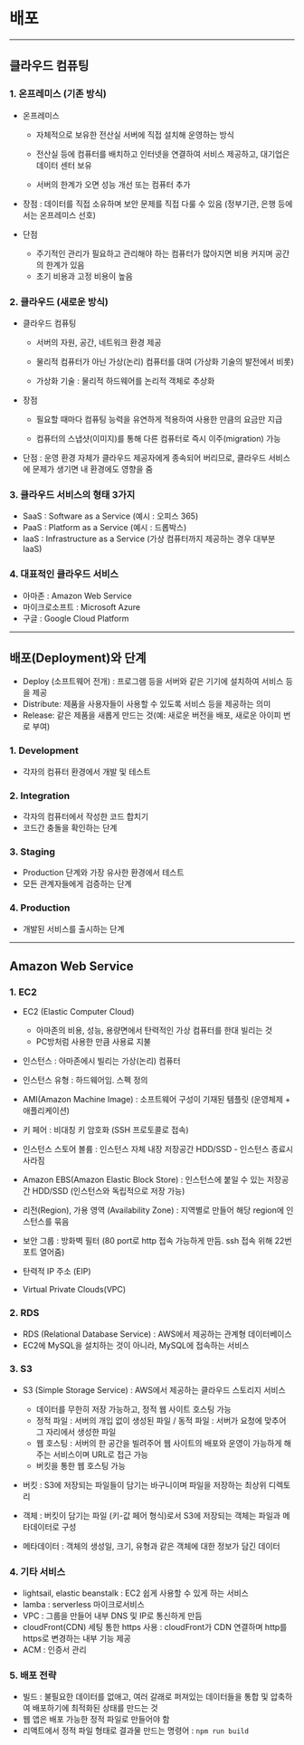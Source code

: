# 배포

***

## 클라우드 컴퓨팅

### 1. 온프레미스 (기존 방식)
- 온프레미스 
  - 자체적으로 보유한 전산실 서버에 직접 설치해 운영하는 방식

  - 전산실 등에 컴퓨터를 배치하고 인터넷을 연결하여 서비스 제공하고, 대기업은 데이터 센터 보유

  - 서버의 한계가 오면 성능 개선 또는 컴퓨터 추가

- 장점 : 데이터를 직접 소유하며 보안 문제를 직접 다룰 수 있음 (정부기관, 은행 등에서는 온프레미스 선호)

- 단점
  - 주기적인 관리가 필요하고 관리해야 하는 컴퓨터가 많아지면 비용 커지며 공간의 한계가 있음
  - 초기 비용과 고정 비용이 높음


### 2. 클라우드 (새로운 방식)
- 클라우드 컴퓨팅
  - 서버의 자원, 공간, 네트워크 환경 제공

  - 물리적 컴퓨터가 아닌 가상(논리) 컴퓨터를 대여 (가상화 기술의 발전에서 비롯)

  - 가상화 기술 : 물리적 하드웨어를 논리적 객체로 추상화

- 장점
  - 필요할 때마다 컴퓨팅 능력을 유연하게 적용하여 사용한 만큼의 요금만 지급

  - 컴퓨터의 스냅샷(이미지)를 통해 다른 컴퓨터로 즉시 이주(migration) 가능

- 단점 : 운영 환경 자체가 클라우드 제공자에게 종속되어 버리므로, 클라우드 서비스에 문제가 생기면 내 환경에도 영향을 줌

### 3. 클라우드 서비스의 형태 3가지
- SaaS : Software as a Service (예시 : 오피스 365)
- PaaS : Platform as a Service (예시 : 드롭박스)
- IaaS : Infrastructure as a Service (가상 컴퓨터까지 제공하는 경우 대부분 IaaS)

### 4. 대표적인 클라우드 서비스 
- 아마존 : Amazon Web Service
- 마이크로소프트 : Microsoft Azure
- 구글 : Google Cloud Platform

***

## 배포(Deployment)와 단계
- Deploy (소프트웨어 전개) : 프로그램 등을 서버와 같은 기기에 설치하여 서비스 등을 제공
- Distribute: 제품을 사용자들이 사용할 수 있도록 서비스 등을 제공하는 의미
- Release: 같은 제품을 새롭게 만드는 것(예: 새로운 버전을 배포, 새로운 아이피 번로 부여)

### 1. Development
- 각자의 컴퓨터 환경에서 개발 및 테스트

### 2. Integration
- 각자의 컴퓨터에서 작성한 코드 합치기
- 코드간 충돌을 확인하는 단계

### 3. Staging
- Production 단계와 가장 유사한 환경에서 테스트
- 모든 관계자들에게 검증하는 단계

### 4. Production
- 개발된 서비스를 출시하는 단계

***

## Amazon Web Service

### 1. EC2
- EC2 (Elastic Computer Cloud)
  - 아마존의 비용, 성능, 용량면에서 탄력적인 가상 컴퓨터를 한대 빌리는 것
  - PC방처럼 사용한 만큼 사용료 지불

- 인스턴스 : 아마존에시 빌리는 가상(논리) 컴퓨터

- 인스턴스 유형 : 하드웨어임. 스펙 정의 

- AMI(Amazon Machine Image) : 소프트웨어 구성이 기재된 템플릿 (운영체제 + 애플리케이션)

- 키 페어 : 비대칭 키 암호화 (SSH 프로토콜로 접속)

- 인스턴스 스토어 볼륨 : 인스턴스 자체 내장 저장공간 HDD/SSD - 인스턴스 종료시 사라짐

- Amazon EBS(Amazon Elastic Block Store) : 인스턴스에 붙일 수 있는 저장공간 HDD/SSD (인스턴스와 독립적으로 저장 가능)

- 리전(Region), 가용 영역 (Availability Zone) : 지역별로 만들어 해당 region에 인스턴스를 묶음

- 보안 그룹 : 방화벽 필터 (80 port로 http 접속 가능하게 만듬. ssh 접속 위해 22번 포트 열어줌)

- 탄력적 IP 주소 (EIP)

- Virtual Private Clouds(VPC)

### 2. RDS
- RDS (Relational Database Service) : AWS에서 제공하는 관계형 데이터베이스
- EC2에 MySQL을 설치하는 것이 아니라, MySQL에 접속하는 서비스

### 3. S3
- S3 (Simple Storage Service) : AWS에서 제공하는 클라우드 스토리지 서비스
  - 데이터를 무한히 저장 가능하고, 정적 웹 사이트 호스팅 가능 
  - 정적 파일 : 서버의 개입 없이 생성된 파일 / 동적 파일 : 서버가 요청에 맞추어 그 자리에서 생성한 파일
  - 웹 호스팅 : 서버의 한 공간을 빌려주어 웹 사이트의 배포와 운영이 가능하게 해주는 서비스이며 URL로 접근 가능
  - 버킷을 통한 웹 호스팅 가능

- 버킷 : S3에 저장되는 파일들이 담기는 바구니이며 파일을 저장하는 최상위 디렉토리
- 객체 : 버킷이 담기는 파일 (키-값 페어 형식)로서 S3에 저장되는 객체는 파일과 메타데이터로 구성
- 메타데이터 : 객체의 생성일, 크기, 유형과 같은 객체에 대한 정보가 담긴 데이터

### 4. 기타 서비스
- lightsail, elastic beanstalk : EC2 쉽게 사용할 수 있게 하는 서비스
- lamba : serverless 마이크로서비스
- VPC : 그룹을 만들어 내부 DNS 및 IP로 통신하게 만듬
- cloudFront(CDN) 세팅 통한 https 사용 : cloudFront가 CDN 연결하며 http를 https로 변경하는 내부 기능 제공
- ACM : 인증서 관리

### 5. 배포 전략
- 빌드 : 불필요한 데이터를 없애고, 여러 갈래로 퍼져있는 데이터들을 통합 및 압축하여 배포하기에 최적화된 상태를 만드는 것
- 웹 앱은 배포 가능한 정적 파일로 만들어야 함
- 리액트에서 정적 파일 형태로 결과물 만드는 명령어 : ```npm run build```
